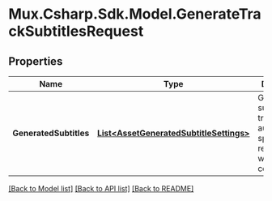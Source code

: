 # Mux.Csharp.Sdk.Model.GenerateTrackSubtitlesRequest

## Properties

Name | Type | Description | Notes
------------ | ------------- | ------------- | -------------
**GeneratedSubtitles** | [**List&lt;AssetGeneratedSubtitleSettings&gt;**](AssetGeneratedSubtitleSettings.md) | Generate subtitle tracks using automatic speech recognition with this configuration. | [optional] 

[[Back to Model list]](../README.md#documentation-for-models) [[Back to API list]](../README.md#documentation-for-api-endpoints) [[Back to README]](../README.md)

